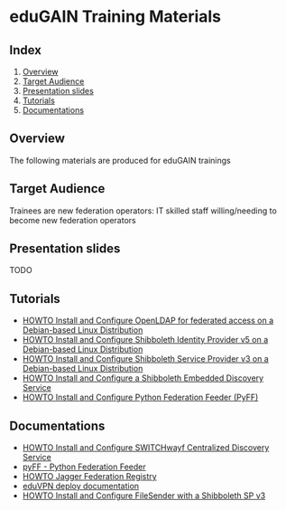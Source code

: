 # eduGAIN Training Materials

## Index

1.  [Overview](#overview)
2.  [Target Audience](#target-audience)
3.  [Presentation slides](#presentation-slides)
4.  [Tutorials](#tutorials)
5.  [Documentations](#documentations)

## Overview

The following materials are produced for eduGAIN trainings

## Target Audience

Trainees are new federation operators: IT skilled staff willing/needing
to become new federation operators

## Presentation slides

TODO

## Tutorials

-   [HOWTO Install and Configure OpenLDAP for federated access on a Debian-based Linux Distribution](./tutorials/HOWTO-Install-and-Configure-OpenLDAP-for-federated-access-on-a-Debian-based-Linux-Distribution.md)
-   [HOWTO Install and Configure Shibboleth Identity Provider v5 on a Debian-based Linux Distribution](./tutorials/HOWTO-Install-and-Configure-a-Shibboleth-Identity-Provider-v5-on-Debian-based-Linux-Distribution.md)
-   [HOWTO Install and Configure Shibboleth Service Provider v3 on a Debian-based Linux Distribution](./tutorials/HOWTO-Install-and-Configure-a-Shibboleth-SP-v3-on-Debian-based-Linux-Distribution.md)
-   [HOWTO Install and Configure a Shibboleth Embedded Discovery Service](./tutorials/HOWTO-Install-and-Configure-a-Shibboleth-SP-v3-on-Debian-based-Linux-Distribution.md)
-   [HOWTO Install and Configure Python Federation Feeder (PyFF)](./tutorials/HOWTO-Install-and-Configure-PyFF.md)

## Documentations

- [HOWTO Install and Configure SWITCHwayf Centralized Discovery Service](./tutorials/HOWTO-Install-and-Configure-SWITCHwayf-Centralized-Discovery-Service.md)
- [pyFF - Python Federation Feeder](https://pyff.io/)
- [HOWTO Jagger Federation Registry](https://github.com/Edugate/Jagger/blob/1.x-stable/INSTALL.md)
- [eduVPN deploy documentation](https://docs.eduvpn.org/server/v3/deploy-debian.html)
- [HOWTO Install and Configure FileSender with a Shibboleth SP v3](https://github.com/marioreale/various/blob/master/FS-Sh-SP-instructions.md)
